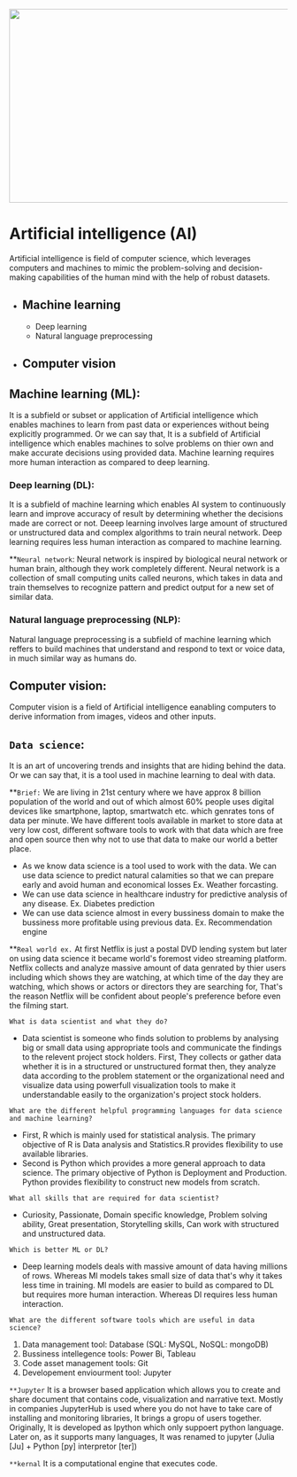 <p align="center"><img src="https://singularityhub.com/wp-content/uploads/2018/10/big-data-artificial-intelligence-concept-machine_shutterstock_1178406457.jpg" height= 350" width="1000"/></p>



# Artificial intelligence (AI)
Artificial intelligence is field of computer science, which leverages computers and machines to mimic the problem-solving and decision-making capabilities of the human mind with the help of robust datasets.
- ## Machine learning
  - Deep learning
  - Natural language preprocessing
- ## Computer vision
## Machine learning (ML):
It is a subfield or subset or application of Artificial intelligence which enables machines to learn from past data or experiences without being explicitly programmed. Or we can say that, It is a subfield of Artificial intelligence which enables machines to solve problems on thier own and make accurate decisions using provided data. Machine learning requires more human interaction as compared to deep learning.
### Deep learning (DL):
It is a subfield of machine learning which enables AI system to continuously learn and improve accuracy of result by determining whether the decisions made are correct or not. Deeep learning involves large amount of structured or unstructured data and complex algorithms to train neural network. Deep learning requires less human interaction as compared to machine learning.

**`Neural network`: Neural network is inspired by biological neural network or human brain, although they work completely different. Neural network is a collection of small computing units called neurons, which takes in data and train themselves to recognize pattern and predict output for a new set of similar data.
### Natural language preprocessing (NLP):
Natural language preprocessing is a subfield of machine learning which reffers to build machines that understand and respond to text or voice data, in much similar way as humans do. 
## Computer vision:
Computer vision is a field of Artificial intelligence eanabling computers to derive information from images, videos and other inputs.

## `Data science`: 
It is an art of uncovering trends and insights that are hiding behind the data. Or we can say that, it is a tool used in machine learning to deal with data.

**`Brief:`
We are living in 21st century where we have approx 8 billion population of the world and out of which almost 60% people uses digital devices like smartphone, laptop, smartwatch etc. which genrates tons of data per minute. We have different tools available in market to store data at very low cost, different software tools to work with that data which are free and open source then why not to use that data to make our world a better place. 
- As we know data science is a tool used to work with the data. We can use data science to predict natural calamities so that we can prepare early and avoid human and economical losses Ex. Weather forcasting. 
- We can use data science in healthcare industry for predictive analysis of any disease. Ex. Diabetes prediction
- We can use data science almost in every bussiness domain to make the bussiness more profitable using previous data. Ex. Recommendation engine

**`Real world ex.`
At first Netflix is just a postal DVD lending system but later on using data science it became world's foremost video streaming platform. Netflix collects and analyze massive amount of data genrated by thier users including which shows they are watching, at which time of the day they are watching, which shows or actors or directors they are searching for, That's the reason Netflix will be confident about people's preference before even the filming start.



`What is data scientist and what they do?`
- Data scientist is someone who finds solution to problems by analysing big or small data using appropriate tools and communicate the findings to the relevent project stock holders. First, They collects or gather data whether it is in a structured or unstructured format then, they analyze data according to the problem statement or the organizational need and visualize data using powerfull visualization tools to make it understandable easily to the organization's project stock holders.

`What are the different helpful programming languages for data science and machine learning?`
- First, R which is mainly used for statistical analysis. The primary objective of R is Data analysis and Statistics.R provides flexibility to use available libraries.
- Second is Python which provides a more general approach to data science. The primary objective of Python is Deployment and Production. Python provides flexibility to construct new models from scratch.

`What all skills that are required for data scientist?`
- Curiosity, Passionate, Domain specific knowledge, Problem solving ability, Great presentation, Storytelling skills, Can work with structured and unstructured data.

`Which is better ML or DL?`
- Deep learning models deals with massive amount of data having millions of rows. Whereas Ml models takes small size of data that's why it takes less time in training. Ml models are easier to build as compared to DL but requires more human interaction. Whereas Dl requires less human interaction.

`What are the different software tools which are useful in data science?`
1) Data management tool: Database (SQL: MySQL, NoSQL: mongoDB)
2) Bussiness intellegence tools: Power Bi, Tableau
3) Code asset management tools: Git
4) Developement enviourment tool: Jupyter

`**Jupyter`
It is a browser based application which allows you to create and share document that contains code, visualization and narrative text. Mostly in companies JupyterHub is used where you do not have to take care of installing and monitoring libraries, It brings a gropu of users together. Originally, It is developed as Ipython which only suppoert python language. Later on, as it supports many languages, It was renamed to jupyter (Julia [Ju] + Python [py] interpretor [ter])

`**kernal`
It is a computational engine that executes code.

